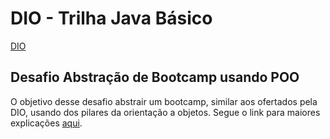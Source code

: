 # DIO - Trilha Java Básico
[DIO](https://www.dio.me)

## Desafio Abstração de Bootcamp usando POO

O objetivo desse desafio abstrair um bootcamp, similar aos ofertados pela DIO, usando dos pilares da orientação a objetos. Segue o link para maiores explicações [aqui](https://github.com/cami-la/desafio-poo-dio).